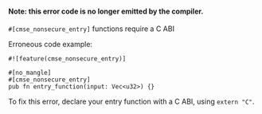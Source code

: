 #### Note: this error code is no longer emitted by the compiler.

`#[cmse_nonsecure_entry]` functions require a C ABI

Erroneous code example:

```
#![feature(cmse_nonsecure_entry)]

#[no_mangle]
#[cmse_nonsecure_entry]
pub fn entry_function(input: Vec<u32>) {}
```

To fix this error, declare your entry function with a C ABI, using `extern "C"`.

